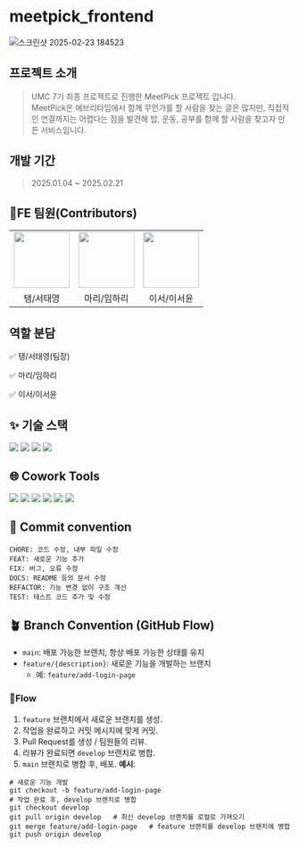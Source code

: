 # meetpick_frontend
![스크린샷 2025-02-23 184523](https://github.com/user-attachments/assets/142fbc8e-20c3-404e-bf09-b7e392da197a)

## 프로젝트 소개
> UMC 7기 최종 프로젝트로 진행한 MeetPick 프로젝트 입니다. <br/>
> MeetPick은 에브리타임에서 함께 무언가를 할 사람을 찾는 글은 많지만, 직접적인
> 연결까지는 어렵다는 점을 발견해 밥, 운동, 공부를 함께 할 사람을 찾고자 만든 서비스입니다. 

## 개발 기간 
> 2025.01.04 ~ 2025.02.21

## 👥FE 팀원(Contributors)
<table>
  <tbody>
    <tr>
      <td align="center">
        <a href="https://github.com/taeyoung0524">
          <img src="https://github.com/taeyoung0524.png" width="100">
        </a>
      <td align="center">
        <a href="https://github.com/Limhari0301">
          <img src="https://github.com/Limhari0301.png" width="100">
        </a>
      </td>
      <td align="center">
        <a href="https://github.com/seoyoon127">
          <img src="https://github.com/seoyoon127.png" width="100">
        </a>
      </td>
    </tr>
    <tr>
      <td align="center">탱/서태영</td>
      <td align="center">마리/임하리</td>
      <td align="center">이서/이서윤</td>
    </tr>
  </tbody>
</table>

## 역할 분담 
✅ 탱/서태영(팀장)
 
✅ 마리/임하리 

✅ 이서/이서윤 

## ✨ 기술 스택 
<div>
<img src="https://img.shields.io/badge/html5-E34F26?style=for-the-badge&logo=html5&logoColor=white">
<img src="https://img.shields.io/badge/css3-1572B6?style=for-the-badge&logo=css3&logoColor=white">
<img src="https://img.shields.io/badge/typescript-F7DF1E?style=for-the-badge&logo=typescript&logoColor=black">
<img src="https://img.shields.io/badge/react-61DAFB?style=for-the-badge&logo=react&logoColor=black">
</div>

## 🌐 Cowork Tools 
<div>
<img src="https://img.shields.io/badge/discord-5865F2?style=for-the-badge&logo=discord&logoColor=white"/>
<img src="https://img.shields.io/badge/notion-E53888?style=for-the-badge&logo=notion&logoColor=white"/>
<img src="https://img.shields.io/badge/figma-89AC46?style=for-the-badge&logo=figma&logoColor=white"/>
<img src="https://img.shields.io/badge/Github-181717?style=for-the-badge&logo=github&logoColor=white">
<img src="https://img.shields.io/badge/git-F05032?style=for-the-badge&logo=git&logoColor=white">
<img src="https://img.shields.io/badge/visualstudiocode-007ACC?style=for-the-badge&logo=visualstudiocode&logoColor=white"/>
</div>

## 🎯 Commit convention
```
CHORE: 코드 수정, 내부 파일 수정
FEAT: 새로운 기능 추가
FIX: 버그, 오류 수정
DOCS: README 등의 문서 수정
REFACTOR: 기능 변경 없이 구조 개선
TEST: 테스트 코드 추가 및 수정
```

## 🪴 Branch Convention (GitHub Flow)
- `main`: 배포 가능한 브랜치, 항상 배포 가능한 상태를 유지
- `feature/{description}`: 새로운 기능을 개발하는 브랜치
  - 예: `feature/add-login-page`
### 🌊Flow
1. `feature` 브랜치에서 새로운 브랜치를 생성.
2. 작업을 완료하고 커밋 메시지에 맞게 커밋.
3. Pull Request를 생성 / 팀원들의 리뷰.
4. 리뷰가 완료되면 `develop` 브랜치로 병합.
5. `main` 브랜치로 병합 후, 배포.
**예시**:
```
# 새로운 기능 개발
git checkout -b feature/add-login-page
# 작업 완료 후, develop 브랜치로 병합
git checkout develop
git pull origin develop   # 최신 develop 브랜치를 로컬로 가져오기
git merge feature/add-login-page   # feature 브랜치를 develop 브랜치에 병합
git push origin develop 
